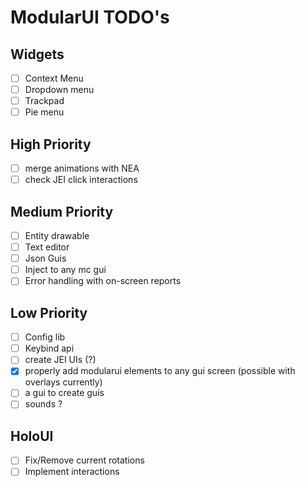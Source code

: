 # ModularUI TODO's

## Widgets

* [ ]  Context Menu
* [ ]  Dropdown menu
* [ ]  Trackpad
* [ ]  Pie menu

## High Priority
- [ ]  merge animations with NEA
- [ ]  check JEI click interactions

## Medium Priority

- [ ]  Entity drawable
- [ ]  Text editor
- [ ]  Json Guis
- [ ]  Inject to any mc gui
- [ ]  Error handling with on-screen reports

## Low Priority

- [ ]  Config lib
- [ ]  Keybind api
- [ ]  create JEI UIs (?)
- [x]  properly add modularui elements to any gui screen (possible with overlays currently)
- [ ]  a gui to create guis
- [ ]  sounds ?

## HoloUI
- [ ] Fix/Remove current rotations
- [ ] Implement interactions
